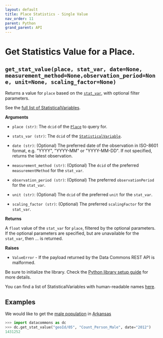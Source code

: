 ```yaml
---
layout: default
title: Place Statistics - Single Value
nav_order: 11
parent: Python
grand_parent: API
---
```


# Get Statistics Value for a Place.

## `get_stat_value(place, stat_var, date=None, measurement_method=None,observation_period=None, unit=None, scaling_factor=None)`

Returns a value for `place` based on the
[`stat_var`](https://datacommons.org/browser/StatisticalVariable), with optional
filter parameters.

See the [full list of StatisticalVariables](/statistical_variables.html).

**Arguments**

* `place (str)`: The `dcid` of the
  [`Place`](https://datacommons.org/browser/Place) to query for.

* `stats_var (str)`: The `dcid` of the
  [`StatisticalVariable`](https://datacommons.org/browser/StatisticalVariable).

* `date (str)`: (Optional) The preferred date of the observation in ISO-8601 format, e.g. "YYYY", "YYYY-MM" or "YYYY-MM-DD". If not specified, returns the latest observation.

* `measurement_method (str)`: (Optional) The `dcid` of the preferred `measurementMethod` for the `stat_var`.

* `observation_period (str)`: (Optional) The preferred `observationPeriod` for the `stat_var`.

* `unit (str)`: (Optional) The `dcid` of the preferred `unit` for the `stat_var`.

* `scaling_factor (str)`: (Optional) The preferred `scalingFactor` for the `stat_var`.

**Returns**

 A `float` value of the `stat_var` for `place`, filtered by the optional parameters. If the optional parameters are specified, but are unavailable for the `stat_var`, then ... is returned.

**Raises**

* `ValueError` - If the payload returned by the Data Commons REST API is
malformed.

Be sure to initialize the library. Check the [Python library setup guide](/api/python/) for more details.

You can find a list of StatisticalVariables with human-readable names [here](/statistical_variables.html).

## Examples

We would like to get the  [male population](https://datacommons.org/browser/Count_Person_Male) in [Arkansas](https://datacommons.org/browser/geoId/05)

```python
>>> import datacommons as dc
>>> dc.get_stat_value("geoId/05", "Count_Person_Male", date="2012")
1431252
```
